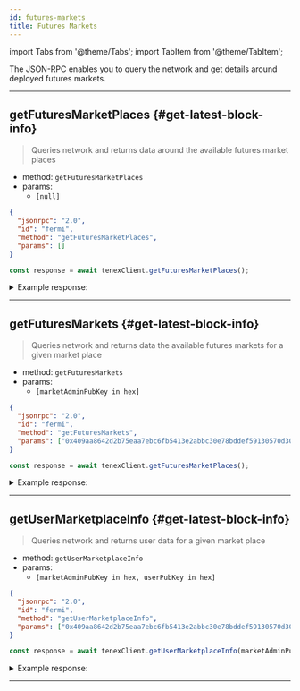 ```yaml
---
id: futures-markets
title: Futures Markets
---
```


import Tabs from '@theme/Tabs';
import TabItem from '@theme/TabItem';

The JSON-RPC enables you to query the network and get details around deployed futures markets.

---

## getFuturesMarketPlaces {#get-latest-block-info}

> Queries network and returns data around the available futures market places

- method: `getFuturesMarketPlaces`
- params:
  - `[null]`


<Tabs>
<TabItem value="json" label="JSON" default>

```json
{
  "jsonrpc": "2.0",
  "id": "fermi",
  "method": "getFuturesMarketPlaces",
  "params": []
}
```

</TabItem>
<TabItem value="🌐 JavaScript" label="JavaScript">

```js
const response = await tenexClient.getFuturesMarketPlaces();
```

</TabItem>
</Tabs>


<details>
<summary>Example response:</summary>
<p>

```json
{
  "jsonrpc": "2.0",
  "result": {
    [
      {
        "quote_asset_id": 1,
        "supported_base_asset_ids": [0],
        "admin": "0x409aa8642d2b75eaa7ebc6fb5413e2abbc30e78bddef59130570d3066b6c3888",
      },
    ]
  },
  "id": "fermi"
}
```

</p>
</details>

---


## getFuturesMarkets {#get-latest-block-info}

> Queries network and returns data the available futures markets for a given market place

- method: `getFuturesMarkets`
- params:
  - `[marketAdminPubKey in hex]`


<Tabs>
<TabItem value="json" label="JSON" default>

```json
{
  "jsonrpc": "2.0",
  "id": "fermi",
  "method": "getFuturesMarkets",
  "params": ["0x409aa8642d2b75eaa7ebc6fb5413e2abbc30e78bddef59130570d3066b6c3888"]
}
```

</TabItem>
<TabItem value="🌐 JavaScript" label="JavaScript">

```js
const response = await tenexClient.getFuturesMarketPlaces();
```

</TabItem>
</Tabs>


<details>
<summary>Example response:</summary>
<p>

```json
{
  "jsonrpc": "2.0",
  "result": {
    [
      {
        "max_leverage": 20,
        "base_asset_id": 0,
        "quote_asset_id": 1,
        "open_interest": 100,
        "last_traded_price": 1000,
        "oracle_price": 1000000
      }
    ]
  },
  "id": "fermi"
}
```

</p>
</details>

---



## getUserMarketplaceInfo {#get-latest-block-info}

> Queries network and returns user data for a given market place

- method: `getUserMarketplaceInfo`
- params:
  - `[marketAdminPubKey in hex, userPubKey in hex]`


<Tabs>
<TabItem value="json" label="JSON" default>

```json
{
  "jsonrpc": "2.0",
  "id": "fermi",
  "method": "getUserMarketplaceInfo",
  "params": ["0x409aa8642d2b75eaa7ebc6fb5413e2abbc30e78bddef59130570d3066b6c3888", "0x409aa8642d2b75eaa7ebc6fb5413e2abbc30e78bddef59130570d3066b6c3888"]
}
```

</TabItem>
<TabItem value="🌐 JavaScript" label="JavaScript">

```js
const response = await tenexClient.getUserMarketplaceInfo(marketAdminPubKey, userPubKey);
```

</TabItem>
</Tabs>


<details>
<summary>Example response:</summary>
<p>

```json
{
  "jsonrpc": "2.0",
  "result": {
    [
      {
        "user_deposit": 1000000,
        "user_collateral_req": 5095001,
        "user_unrealized_pnl": 99900000,
        "user_market_info": [ { orders: [Array], position: [Object], base_asset_id: 0 } ],
        "quote_asset_id": 1
      }
    ]
  },
  "id": "fermi"
}
```

</p>
</details>

---